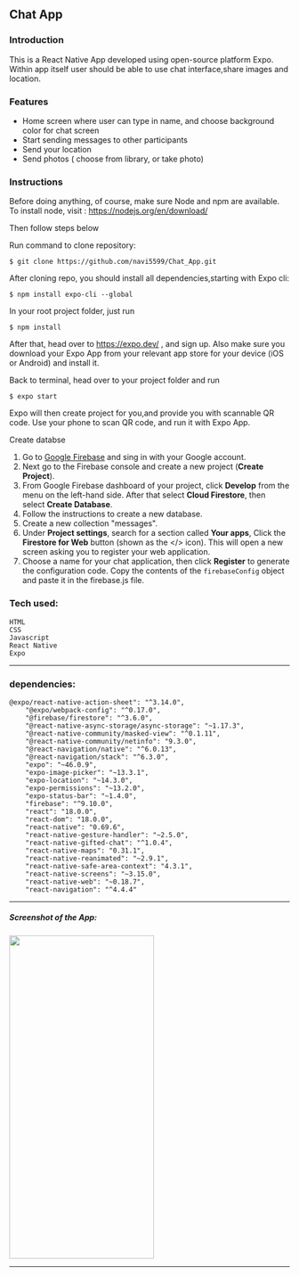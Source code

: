 ## Chat App

### Introduction

This is a React Native App developed using open-source platform Expo. Within app itself user should be able to use chat interface,share images and location.

### Features

- Home screen where user can type in name, and choose background color for chat screen
- Start sending messages to other participants
- Send your location
- Send photos ( choose from library, or take photo)

### Instructions

Before doing anything, of course, make sure Node and npm are available. To install node, visit : https://nodejs.org/en/download/

Then follow steps below

Run command to clone repository:

```
$ git clone https://github.com/navi5599/Chat_App.git
```

After cloning repo, you should install all dependencies,starting with Expo cli:

```
$ npm install expo-cli --global
```

In your root project folder, just run

```
$ npm install
```

After that, head over to https://expo.dev/ , and sign up. Also make sure you download your Expo App from your relevant app store for your device (iOS or Android) and install it.

Back to terminal, head over to your project folder and run

```
$ expo start
```

Expo will then create project for you,and provide you with scannable QR code. Use your phone to scan QR code, and run it with Expo App.

Create databse

1. Go to [Google Firebase](https://firebase.google.com/) and sing in with your Google account.
2. Next go to the Firebase console and create a new project (**Create Project**).
3. From Google Firebase dashboard of your project, click **Develop** from the menu on the left-hand side. After that select **Cloud Firestore**, then select **Create Database**.
4. Follow the instructions to create a new database.
5. Create a new collection "messages".
6. Under **Project settings**, search for a section called **Your apps**, Click the **Firestore for Web** button (shown as the </> icon). This will open a new screen asking you to register your web application.
7. Choose a name for your chat application, then click **Register** to generate the configuration code. Copy the contents of the `firebaseConfig` object and paste it in the firebase.js file.

### Tech used:

```
HTML
CSS
Javascript
React Native
Expo
```

---

### dependencies:

```
@expo/react-native-action-sheet": "^3.14.0",
    "@expo/webpack-config": "^0.17.0",
    "@firebase/firestore": "^3.6.0",
    "@react-native-async-storage/async-storage": "~1.17.3",
    "@react-native-community/masked-view": "^0.1.11",
    "@react-native-community/netinfo": "9.3.0",
    "@react-navigation/native": "^6.0.13",
    "@react-navigation/stack": "^6.3.0",
    "expo": "~46.0.9",
    "expo-image-picker": "~13.3.1",
    "expo-location": "~14.3.0",
    "expo-permissions": "~13.2.0",
    "expo-status-bar": "~1.4.0",
    "firebase": "^9.10.0",
    "react": "18.0.0",
    "react-dom": "18.0.0",
    "react-native": "0.69.6",
    "react-native-gesture-handler": "~2.5.0",
    "react-native-gifted-chat": "^1.0.4",
    "react-native-maps": "0.31.1",
    "react-native-reanimated": "~2.9.1",
    "react-native-safe-area-context": "4.3.1",
    "react-native-screens": "~3.15.0",
    "react-native-web": "~0.18.7",
    "react-navigation": "^4.4.4"
```

---

##### Screenshot of the App:

<img src="/img/imgss.PNG" height="580" width="260" display="inline-block" margin="0 auto">

---
